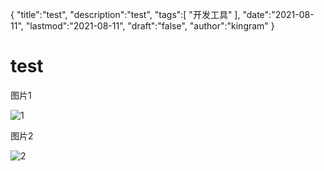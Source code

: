 {
  "title":"test",
  "description":"test",
  "tags":[
    "开发工具"
  ],
  "date":"2021-08-11",
  "lastmod":"2021-08-11",
  "draft":"false",
  "author":"kingram"
}



# test



图片1



![1](/testImg/1.jpg)



图片2

![2](/testImg/dog/2.jpg)

